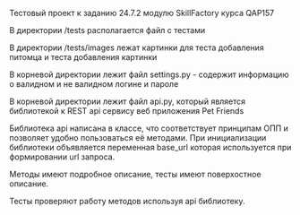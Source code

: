 Тестовый проект к заданию 24.7.2 модулю SkillFactory курса QAP157

В директории /tests располагается файл с тестами

В директории /tests/images лежат картинки для теста добавления питомца и теста добавления картинки

В корневой директории лежит файл settings.py - содержит информацию о валидном и не валидном логине и пароле

В корневой директории лежит файл api.py, который является библиотекой к REST api сервису веб приложения Pet Friends

Библиотека api написана в классе, что соответствует принципам ОПП и позволяет удобно пользоваться её методами. При инициализации библиотеки объявляется переменная base_url которая используется при формировании url запроса.

Методы имеют подробное описание, тесты имеют поверхостное описание.

Тесты проверяют работу методов используя api библиотеку.
